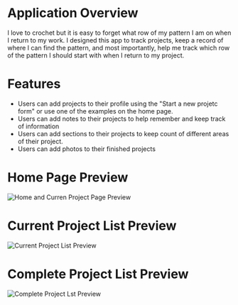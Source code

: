 # Application Overview 
I love to crochet but it is easy to forget what row of my pattern I am on when I return to my work. I designed this app to track projects, keep a record of where I can find the pattern, and most importantly, help me track which row of the pattern I should start with when I return to my project. 

# Features 
* Users can add projects to their profile using the "Start a new projetc form" or use one of the examples on the home page. 
* Users can add notes to their projects to help remember and keep track of information 
* Users can add sections to their projects to keep count of different areas of their project. 
* Users can add photos to their finished projects 

# Home Page Preview 
![Home and Curren Project Page Preview](images/HomeAndProject.gif)

# Current Project List Preview
![Current Project List Preview](images/CurrentProjectList)

# Complete Project List Preview
![Complete Project Lst Preview](images/CompleteProjectList)